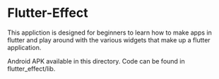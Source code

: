 # Flutter-Effect

This appliction is designed for beginners to learn how to make apps in flutter and play around with the various widgets that make up a flutter application.

Android APK available in this directory. Code can be found in flutter_effect/lib.
